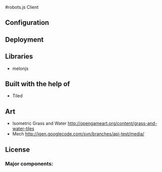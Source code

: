 #robots.js Client

## Configuration

## Deployment

## Libraries

* melonjs

## Built with the help of

* Tiled

## Art

* Isometric Grass and Water http://opengameart.org/content/grass-and-water-tiles
* Mech http://jgen.googlecode.com/svn/branches/api-test/media/


## License

### Major components:

